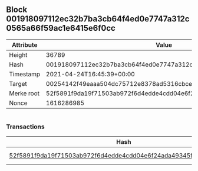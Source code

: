 ## Block 001918097112ec32b7ba3cb64f4ed0e7747a312c0565a66f59ac1e6415e6f0cc

Attribute | Value
--- | ---
Height | 36789
Hash | 001918097112ec32b7ba3cb64f4ed0e7747a312c0565a66f59ac1e6415e6f0cc
Timestamp | 2021-04-24T16:45:39+00:00
Target | 00254142f49eaaa504dc75712e8378ad5316cbcead634704b3734b6271167cc4
Merke root | 52f5891f9da19f71503ab972f6d4edde4cdd04e6f24ada49345f093d46391926
Nonce | 1616286985

```

```

### Transactions

Hash | Amount
--- | ---
[52f5891f9da19f71503ab972f6d4edde4cdd04e6f24ada49345f093d46391926](52f5891f9da19f71503ab972f6d4edde4cdd04e6f24ada49345f093d46391926.md) | 10.00000000 SKEPTI 
